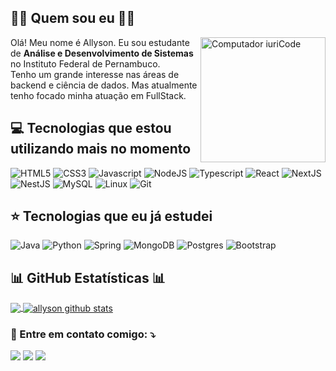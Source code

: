 ## **👩‍💻 Quem sou eu 👩‍💻**

<img src="https://raw.githubusercontent.com/MicaelliMedeiros/micaellimedeiros/master/image/computer-illustration.png" min-width="200px" max-width="200px" width="200px" align="right" alt="Computador iuriCode">
<p align="left">
        Olá! Meu nome é Allyson. Eu sou estudante de <strong>Análise e Desenvolvimento de Sistemas</strong> no Instituto Federal de Pernambuco.<br>
        Tenho um grande interesse nas áreas de backend e ciência de dados. Mas atualmente tenho focado minha atuação em FullStack.
</p>

## 💻 Tecnologias que estou utilizando mais no momento
![HTML5](https://img.shields.io/badge/HTML5-E34F26?style=for-the-badge&logo=html5&logoColor=white)
![CSS3](https://img.shields.io/badge/CSS3-1572B6?style=for-the-badge&logo=css3&logoColor=white)
![Javascript](https://img.shields.io/badge/JavaScript-323330?style=for-the-badge&logo=javascript&logoColor=F7DF1E)
![NodeJS](https://img.shields.io/badge/Node.js-43853D?style=for-the-badge&logo=node.js&logoColor=white)
![Typescript](https://img.shields.io/badge/TypeScript-007ACC?style=for-the-badge&logo=typescript&logoColor=white)
![React](https://img.shields.io/badge/React-20232A?style=for-the-badge&logo=react&logoColor=61DAFB)
![NextJS](https://img.shields.io/badge/next.js-000000?style=for-the-badge&logo=nextdotjs&logoColor=white)
![NestJS](https://img.shields.io/badge/Nest.js-ff0019?style=for-the-badge&logo=nestdotjs&logoColor=red)
![MySQL](https://img.shields.io/badge/MySQL-FFC500?style=for-the-badge&logo=mysql&logoColor=black)
![Linux](https://img.shields.io/badge/Linux-FCC644?style=for-the-badge&logo=linux&logoColor=black)
![Git](https://img.shields.io/badge/GIT-E44C30?style=for-the-badge&logo=git&logoColor=white)

## ⭐ Tecnologias que eu já estudei
![Java](https://img.shields.io/badge/Java-ED8B00?style=for-the-badge&logo=java&logoColor=white)
![Python](https://img.shields.io/badge/Python-3776AB?style=for-the-badge&logo=python&logoColor=white)
![Spring](https://img.shields.io/badge/spring%20-%236DB33F.svg?&amp;style=for-the-badge&amp;logo=spring&amp;logoColor=white)
![MongoDB](https://img.shields.io/badge/MongoDB-4EA94B?style=for-the-badge&logo=mongodb&logoColor=white)
![Postgres](https://img.shields.io/badge/PostgreSQL-316192?style=for-the-badge&logo=postgresql&logoColor=white)
![Bootstrap](https://img.shields.io/badge/Bootstrap-563D7C?style=for-the-badge&logo=bootstrap&logoColor=white)

## **📊 GitHub Estatísticas 📊**
<a href="https://github.com/AllysonAlves1">
<img align="center" src="https://github-readme-stats.vercel.app/api/top-langs/?username=AllysonAlves1&theme=dracula&hide_langs_below=1" />
</a>

<a href="https://github.com/AllysonAlves1">
<img align="center" src="https://github-readme-stats.vercel.app/api?username=AllysonAlves1&show_icons=true&theme=dracula&line_height=27" alt="allyson github stats"/>
 </a>
 
 ### 💌 Entre em contato comigo: ⤵️

<p align="left">
<a href=mailto:allysonalves.01@gmail.com alt="Gmail">
<img src="https://img.shields.io/badge/-Gmail-FF0000?style=flat-square&labelColor=FF0000&logo=gmail&logoColor=white" /></a>

<a href="https://www.linkedin.com/in/allyson-alves-01/" alt="Linkedin">
<img src="https://img.shields.io/badge/-Linkedin-0e76a8?style=flat-square&logo=Linkedin&logoColor=white" /></a>


<a href="https://www.instagram.com/allysonalvs/" alt="Instagram">
<img src="https://img.shields.io/badge/-Instagram-DF0174?style=flat-square&labelColor=DF0174&logo=instagram&logoColor=white" /></a>
</p>
